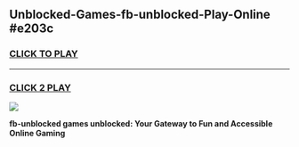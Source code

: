 
## Unblocked-Games-fb-unblocked-Play-Online #e203c
<h3>
<a href="https://news.freeplayer.one?title=fb-unblocked&ref=3">CLICK TO PLAY</a></h3>
<hr>

<h3>
<a href="https://news.freeplayer.one?title=fb-unblocked&ref=3">CLICK 2 PLAY</a>
  
</h3>

<a href="https://news.freeplayer.one?title=fb-unblocked&ref=3"><img src="https://clearcache.store/games.png"></a>


**fb-unblocked games unblocked: Your Gateway to Fun and Accessible Online Gaming**
